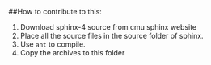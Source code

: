 ##How to contribute to this:
1. Download sphinx-4 source from cmu sphinx website
2. Place all the source files in the source folder of sphinx.
3. Use <code>ant</code> to compile.
4. Copy the archives to this folder
